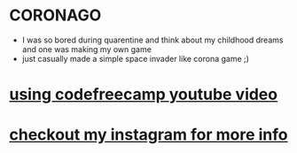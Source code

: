 # CORONAGO

* I was so bored during quarentine and think about my childhood dreams and one was making my own game 
* just casually made a simple space invader like corona game ;)
# [using codefreecamp youtube video](https://www.youtube.com/watch?v=FfWpgLFMI7w)
# [checkout my instagram for more info](https://www.instagram.com/p/B_LXgD0Hzgx/)
